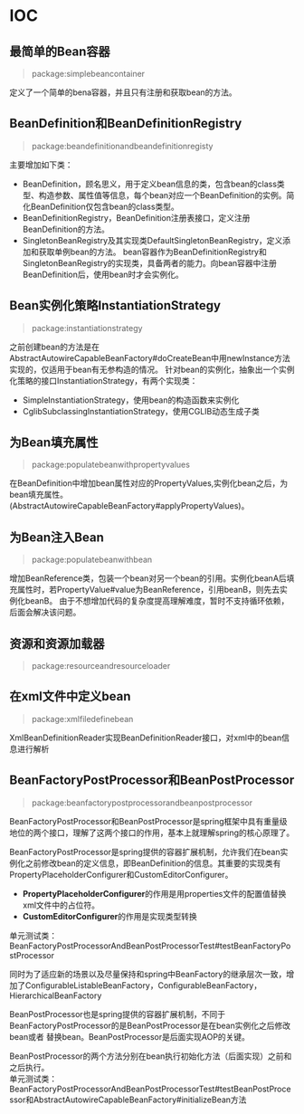 # IOC
## 最简单的Bean容器
> package:simplebeancontainer

定义了一个简单的bena容器，并且只有注册和获取bean的方法。
## BeanDefinition和BeanDefinitionRegistry
> package:beandefinitionandbeandefinitionregisty

主要增加如下类：

- BeanDefinition，顾名思义，用于定义bean信息的类，包含bean的class类型、构造参数、属性值等信息，每个bean对应一个BeanDefinition的实例。简化BeanDefinition仅包含bean的class类型。
- BeanDefinitionRegistry，BeanDefinition注册表接口，定义注册BeanDefinition的方法。
- SingletonBeanRegistry及其实现类DefaultSingletonBeanRegistry，定义添加和获取单例bean的方法。
bean容器作为BeanDefinitionRegistry和SingletonBeanRegistry的实现类，具备两者的能力。向bean容器中注册BeanDefinition后，使用bean时才会实例化。

## Bean实例化策略InstantiationStrategy
> package:instantiationstrategy

之前创建bean的方法是在AbstractAutowireCapableBeanFactory#doCreateBean中用newInstance方法实现的，仅适用于bean有无参构造的情况。
针对bean的实例化，抽象出一个实例化策略的接口InstantiationStrategy，有两个实现类：
- SimpleInstantiationStrategy，使用bean的构造函数来实例化
- CglibSubclassingInstantiationStrategy，使用CGLIB动态生成子类

## 为Bean填充属性
> package:populatebeanwithpropertyvalues

在BeanDefinition中增加bean属性对应的PropertyValues,实例化bean之后，为bean填充属性。
(AbstractAutowireCapableBeanFactory#applyPropertyValues)。

## 为Bean注入Bean
> package:populatebeanwithbean

增加BeanReference类，包装一个bean对另一个bean的引用。实例化beanA后填充属性时，若PropertyValue#value为BeanReference，引用beanB，则先去实例化beanB。 由于不想增加代码的复杂度提高理解难度，暂时不支持循环依赖，后面会解决该问题。

## 资源和资源加载器
> package:resourceandresourceloader

## 在xml文件中定义bean
> package:xmlfiledefinebean

XmlBeanDefinitionReader实现BeanDefinitionReader接口，对xml中的bean信息进行解析

## BeanFactoryPostProcessor和BeanPostProcessor
> package:beanfactorypostprocessorandbeanpostprocessor

BeanFactoryPostProcessor和BeanPostProcessor是spring框架中具有重量级地位的两个接口，理解了这两个接口的作用，基本上就理解spring的核心原理了。

BeanFactoryPostProcessor是spring提供的容器扩展机制，允许我们在bean实例化之前修改bean的定义信息，即BeanDefinition的信息。其重要的实现类有
PropertyPlaceholderConfigurer和CustomEditorConfigurer。
- **PropertyPlaceholderConfigurer**的作用是用properties文件的配置值替换xml文件中的占位符。
- **CustomEditorConfigurer**的作用是实现类型转换  

单元测试类：BeanFactoryPostProcessorAndBeanPostProcessorTest#testBeanFactoryPostProcessor

同时为了适应新的场景以及尽量保持和spring中BeanFactory的继承层次一致，增加了ConfigurableListableBeanFactory，ConfigurableBeanFactory，HierarchicalBeanFactory

BeanPostProcessor也是spring提供的容器扩展机制，不同于BeanFactoryPostProcessor的是BeanPostProcessor是在bean实例化之后修改bean或者
替换bean。BeanPostProcessor是后面实现AOP的关键。

BeanPostProcessor的两个方法分别在bean执行初始化方法（后面实现）之前和之后执行。   
单元测试类：BeanFactoryPostProcessorAndBeanPostProcessorTest#testBeanPostProcessor和AbstractAutowireCapableBeanFactory#initializeBean方法



